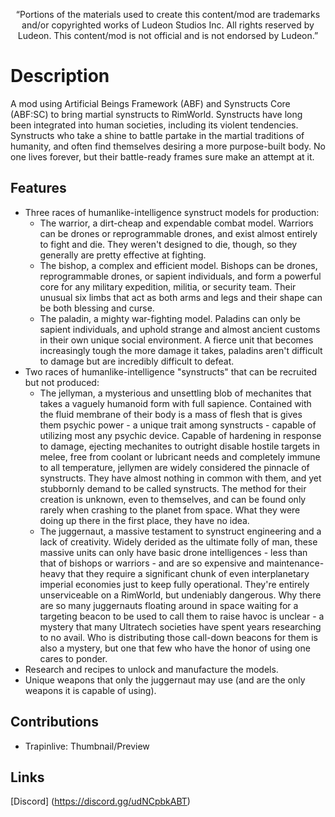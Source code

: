 <p align="center">
	“Portions of the materials used to create this content/mod are trademarks and/or copyrighted works of Ludeon Studios Inc. All rights reserved by Ludeon. This content/mod is not official and is not endorsed by Ludeon.”
</p>

# Description
A mod using Artificial Beings Framework (ABF) and Synstructs Core (ABF:SC) to bring martial synstructs to RimWorld. Synstructs have long been integrated into human societies, including its violent tendencies. Synstructs who take a shine to battle partake in the martial traditions of humanity, and often find themselves desiring a more purpose-built body. No one lives forever, but their battle-ready frames sure make an attempt at it.


## Features
* Three races of humanlike-intelligence synstruct models for production:
    * The warrior, a dirt-cheap and expendable combat model. Warriors can be drones or reprogrammable drones, and exist almost entirely to fight and die. They weren't designed to die, though, so they generally are pretty effective at fighting.
    * The bishop, a complex and efficient model. Bishops can be drones, reprogrammable drones, or sapient individuals, and form a powerful core for any military expedition, militia, or security team. Their unusual six limbs that act as both arms and legs and their shape can be both blessing and curse.
    * The paladin, a mighty war-fighting model. Paladins can only be sapient individuals, and uphold strange and almost ancient customs in their own unique social environment. A fierce unit that becomes increasingly tough the more damage it takes, paladins aren't difficult to damage but are incredibly difficult to defeat.
* Two races of humanlike-intelligence "synstructs" that can be recruited but not produced:
    * The jellyman, a mysterious and unsettling blob of mechanites that takes a vaguely humanoid form with full sapience. Contained with the fluid membrane of their body is a mass of flesh that is gives them psychic power - a unique trait among synstructs - capable of utilizing most any psychic device. Capable of hardening in response to damage, ejecting mechanites to outright disable hostile targets in melee, free from coolant or lubricant needs and completely immune to all temperature, jellymen are widely considered the pinnacle of synstructs. They have almost nothing in common with them, and yet stubbornly demand to be called synstructs. The method for their creation is unknown, even to themselves, and can be found only rarely when crashing to the planet from space. What they were doing up there in the first place, they have no idea.
    * The juggernaut, a massive testament to synstruct engineering and a lack of creativity. Widely derided as the ultimate folly of man, these massive units can only have basic drone intelligences - less than that of bishops or warriors - and are so expensive and maintenance-heavy that they require a significant chunk of even interplanetary imperial economies just to keep fully operational. They're entirely unserviceable on a RimWorld, but undeniably dangerous. Why there are so many juggernauts floating around in space waiting for a targeting beacon to be used to call them to raise havoc is unclear - a mystery that many Ultratech societies have spent years researching to no avail. Who is distributing those call-down beacons for them is also a mystery, but one that few who have the honor of using one cares to ponder.
* Research and recipes to unlock and manufacture the models.
* Unique weapons that only the juggernaut may use (and are the only weapons it is capable of using).


## Contributions
* Trapinlive: Thumbnail/Preview

## Links
[Discord] (https://discord.gg/udNCpbkABT)
